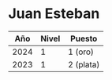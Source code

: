 # Juan Esteban

| Año | Nivel | Puesto |
| --- | --- | --- |
| 2024 | 1 | 1 (oro) |
| 2023 | 1 | 2 (plata) |
